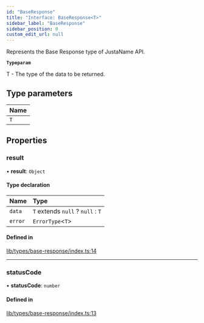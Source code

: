 ```yaml
---
id: "BaseResponse"
title: "Interface: BaseResponse<T>"
sidebar_label: "BaseResponse"
sidebar_position: 0
custom_edit_url: null
---
```


Represents the Base Response type of JustaName API.

**`Typeparam`**

T - The type of the data to be returned.

## Type parameters

| Name |
| :------ |
| `T` |

## Properties

### result

• **result**: `Object`

#### Type declaration

| Name | Type |
| :------ | :------ |
| `data` | `T` extends ``null`` ? ``null`` : `T` |
| `error` | `ErrorType`<`T`\> |

#### Defined in

[lib/types/base-response/index.ts:14](https://github.com/JustaName-id/JustaName-sdk/blob/f71acf4/packages/@justaname.id/sdk/src/lib/types/base-response/index.ts#L14)

___

### statusCode

• **statusCode**: `number`

#### Defined in

[lib/types/base-response/index.ts:13](https://github.com/JustaName-id/JustaName-sdk/blob/f71acf4/packages/@justaname.id/sdk/src/lib/types/base-response/index.ts#L13)
